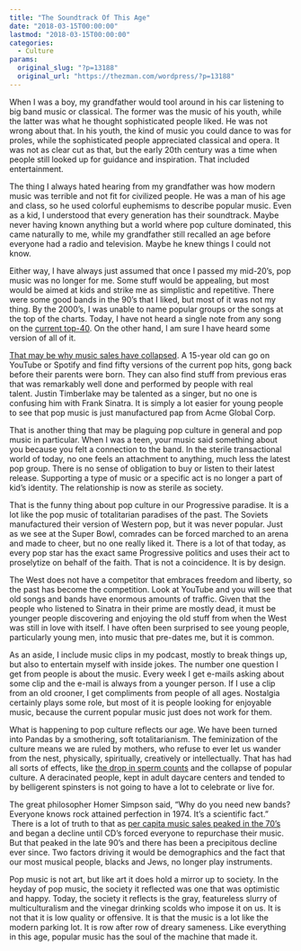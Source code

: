 ```yaml
---
title: "The Soundtrack Of This Age"
date: "2018-03-15T00:00:00"
lastmod: "2018-03-15T00:00:00"
categories:
  - Culture
params:
  original_slug: "?p=13188"
  original_url: "https://thezman.com/wordpress/?p=13188"
---
```


When I was a boy, my grandfather would tool around in his car listening
to big band music or classical. The former was the music of his youth,
while the latter was what he thought sophisticated people liked. He was
not wrong about that. In his youth, the kind of music you could dance to
was for proles, while the sophisticated people appreciated classical and
opera. It was not as clear cut as that, but the early 20th century was a
time when people still looked up for guidance and inspiration. That
included entertainment.

The thing I always hated hearing from my grandfather was how modern
music was terrible and not fit for civilized people. He was a man of his
age and class, so he used colorful euphemisms to describe popular music.
Even as a kid, I understood that every generation has their soundtrack.
Maybe never having known anything but a world where pop culture
dominated, this came naturally to me, while my grandfather still
recalled an age before everyone had a radio and television. Maybe he
knew things I could not know.

Either way, I have always just assumed that once I passed my mid-20’s,
pop music was no longer for me. Some stuff would be appealing, but most
would be aimed at kids and strike me as simplistic and repetitive. There
were some good bands in the 90’s that I liked, but most of it was not my
thing. By the 2000’s, I was unable to name popular groups or the songs
at the top of the charts. Today, I have not heard a single note from any
song on the [current
top-40](https://www.at40.com/charts/top-40-238/latest/). On the other
hand, I am sure I have heard some version of all of it.

[That may be why music sales have
collapsed](http://www.showbiz411.com/2018/03/13/record-sales-plunge-as-top-artists-justin-timberlake-u2-even-taylor-swift-sell-fractions-of-previous-numbers).
A 15-year old can go on YouTube or Spotify and find fifty versions of
the current pop hits, gong back before their parents were born. They can
also find stuff from previous eras that was remarkably well done and
performed by people with real talent. Justin Timberlake may be talented
as a singer, but no one is confusing him with Frank Sinatra. It is
simply a lot easier for young people to see that pop music is just
manufactured pap from Acme Global Corp.

That is another thing that may be plaguing pop culture in general and
pop music in particular. When I was a teen, your music said something
about you because you felt a connection to the band. In the sterile
transactional world of today, no one feels an attachment to anything,
much less the latest pop group. There is no sense of obligation to buy
or listen to their latest release. Supporting a type of music or a
specific act is no longer a part of kid’s identity. The relationship is
now as sterile as society.

That is the funny thing about pop culture in our Progressive paradise.
It is a lot like the pop music of totalitarian paradises of the past.
The Soviets manufactured their version of Western pop, but it was never
popular. Just as we see at the Super Bowl, comrades can be forced
marched to an arena and made to cheer, but no one really liked it. There
is a lot of that today, as every pop star has the exact same Progressive
politics and uses their act to proselytize on behalf of the faith. That
is not a coincidence. It is by design.

The West does not have a competitor that embraces freedom and liberty,
so the past has become the competition. Look at YouTube and you will see
that old songs and bands have enormous amounts of traffic. Given that
the people who listened to Sinatra in their prime are mostly dead, it
must be younger people discovering and enjoying the old stuff from when
the West was still in love with itself. I have often been surprised to
see young people, particularly young men, into music that pre-dates me,
but it is common.

As an aside, I include music clips in my podcast, mostly to break things
up, but also to entertain myself with inside jokes. The number one
question I get from people is about the music. Every week I get e-mails
asking about some clip and the e-mail is always from a younger person.
If I use a clip from an old crooner, I get compliments from people of
all ages. Nostalgia certainly plays some role, but most of it is people
looking for enjoyable music, because the current popular music just does
not work for them.

What is happening to pop culture reflects our age. We have been turned
into Pandas by a smothering, soft totalitarianism. The feminization of
the culture means we are ruled by mothers, who refuse to ever let us
wander from the nest, physically, spiritually, creatively or
intellectually. That has had all sorts of effects, like [the drop in
sperm
counts](https://www.reuters.com/article/us-health-sperm/sperm-count-falling-sharply-in-developed-world-researchers-say-idUSKBN1AA28K)
and the collapse of popular culture. A deracinated people, kept in adult
daycare centers and tended to by belligerent spinsters is not going to
have a lot to celebrate or live for.

The great philosopher Homer Simpson said, “Why do you need new bands?
Everyone knows rock attained perfection in 1974. It’s a scientific
fact.”  There is a lot of truth to that as [per capita music sales
peaked in the 70’s](http://thezman.com/wordpress/?p=4463) and began a
decline until CD’s forced everyone to repurchase their music. But that
peaked in the late 90’s and there has been a precipitous decline ever
since. Two factors driving it would be demographics and the fact that
our most musical people, blacks and Jews, no longer play instruments.

Pop music is not art, but like art it does hold a mirror up to society.
In the heyday of pop music, the society it reflected was one that was
optimistic and happy. Today, the society it reflects is the gray,
featureless slurry of multiculturalism and the vinegar drinking scolds
who impose it on us. It is not that it is low quality or offensive. It
is that the music is a lot like the modern parking lot. It is row after
row of dreary sameness. Like everything in this age, popular music has
the soul of the machine that made it.
